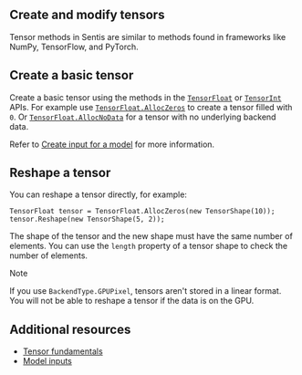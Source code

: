 ## Create and modify tensors

Tensor methods in Sentis are similar to methods found in frameworks like NumPy, TensorFlow, and PyTorch. 

## Create a basic tensor

Create a basic tensor using the methods in the [`TensorFloat`](xref:Unity.Sentis.TensorFloat) or [`TensorInt`](xref:Unity.Sentis.TensorInt) APIs. For example use [`TensorFloat.AllocZeros`](xref:Unity.Sentis.TensorFloat.AllocZeros(Unity.Sentis.TensorShape)) to create a tensor filled with `0`. Or [`TensorFloat.AllocNoData`](xref:Unity.Sentis.TensorFloat.AllocNoData(Unity.Sentis.TensorShape)) for a tensor with no underlying backend data.

Refer to [Create input for a model](create-an-input-tensor.md) for more information.

## Reshape a tensor

You can reshape a tensor directly, for example:

```
TensorFloat tensor = TensorFloat.AllocZeros(new TensorShape(10));
tensor.Reshape(new TensorShape(5, 2));
```

The shape of the tensor and the new shape must have the same number of elements. You can use the `length` property of a tensor shape to check the number of elements.

> [!NOTE] 
> If you use `BackendType.GPUPixel`, tensors aren't stored in a linear format. You will not be able to reshape a tensor if the data is on the GPU.

## Additional resources

- [Tensor fundamentals](tensor-fundamentals.md)
- [Model inputs](models-concept.md#model-inputs)


